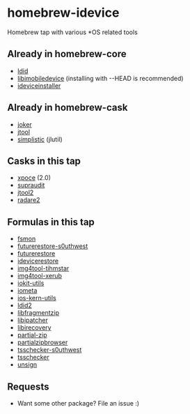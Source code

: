 # homebrew-idevice
Homebrew tap with various \*OS related tools

## Already in homebrew-core
- [ldid]( https://cydia.saurik.com/info/ldid/ )
- [libimobiledevice]( https://www.libimobiledevice.org/ ) (installing with --HEAD is recommended)
- [ideviceinstaller]( https://www.libimobiledevice.org/ )

## Already in homebrew-cask
- [joker]( http://newosxbook.com/tools/joker.html )
- [jtool]( http://newosxbook.com/tools/jtool.html )
- [simplistic]( http://newosxbook.com/tools/simplistic.html ) (jlutil)

## Casks in this tap
- [xpoce]( http://www.newosxbook.com/tools/XPoCe2.html ) (2.0)
- [supraudit]( http://newosxbook.com/tools/supraudit.html )
- [jtool2]( http://newosxbook.com/forum/viewtopic.php?f=3&t=19577 )
- [radare2]( https://rada.re )

## Formulas in this tap
- [fsmon]( https://github.com/nowsecure/fsmon )
- [futurerestore-s0uthwest]( https://github.com/s0uthwest/futurerestore )
- [futurerestore]( https://github.com/tihmstar/futurerestore )
- [idevicerestore]( http://www.libimobiledevice.org/ )
- [img4tool-tihmstar]( https://github.com/tihmstar/img4tool )
- [img4tool-xerub]( https://github.com/xerub/img4tool )
- [iokit-utils]( https://github.com/Siguza/iokit-utils )
- [iometa]( https://github.com/Siguza/iometa )
- [ios-kern-utils]( https://github.com/Siguza/ios-kern-utils )
- [ldid2]( https://github.com/xerub/ldid )
- [libfragmentzip]( https://github.com/tihmstar/libfragmentzip )
- [libipatcher]( https://github.com/tihmstar/libipatcher )
- [libirecovery]( https://github.com/libimobiledevice/libirecovery )
- [partial-zip]( https://github.com/planetbeing/partial-zip )
- [partialzipbrowser]( https://github.com/tihmstar/partialZipBrowser )
- [tsschecker-s0uthwest]( https://github.com/s0uthwest/tsschecker )
- [tsschecker]( https://github.com/tihmstar/tsschecker )
- [unsign]( http://www.woodmann.com/collaborative/tools/index.php/Unsign )

## Requests
- Want some other package? File an issue :)

